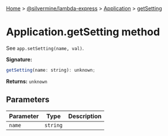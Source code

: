 [Home](./index) &gt; [@silvermine/lambda-express](./lambda-express.md) &gt; [Application](./lambda-express.application.md) &gt; [getSetting](./lambda-express.application.getsetting.md)

# Application.getSetting method

See `app.setSetting(name, val)`<!-- -->.

**Signature:**
```javascript
getSetting(name: string): unknown;
```
**Returns:** `unknown`

## Parameters

|  Parameter | Type | Description |
|  --- | --- | --- |
|  `name` | `string` |  |

